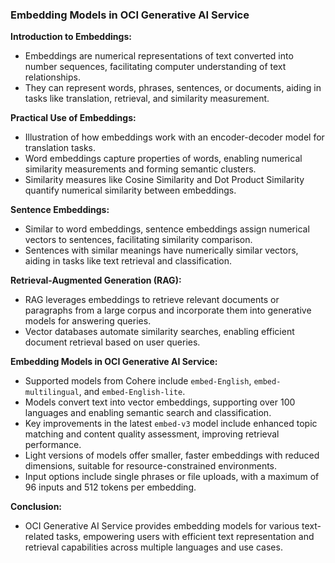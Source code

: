 ### Embedding Models in OCI Generative AI Service

**Introduction to Embeddings:**
- Embeddings are numerical representations of text converted into number sequences, facilitating computer understanding of text relationships.
- They can represent words, phrases, sentences, or documents, aiding in tasks like translation, retrieval, and similarity measurement.

**Practical Use of Embeddings:**
- Illustration of how embeddings work with an encoder-decoder model for translation tasks.
- Word embeddings capture properties of words, enabling numerical similarity measurements and forming semantic clusters.
- Similarity measures like Cosine Similarity and Dot Product Similarity quantify numerical similarity between embeddings.

**Sentence Embeddings:**
- Similar to word embeddings, sentence embeddings assign numerical vectors to sentences, facilitating similarity comparison.
- Sentences with similar meanings have numerically similar vectors, aiding in tasks like text retrieval and classification.

**Retrieval-Augmented Generation (RAG):**
- RAG leverages embeddings to retrieve relevant documents or paragraphs from a large corpus and incorporate them into generative models for answering queries.
- Vector databases automate similarity searches, enabling efficient document retrieval based on user queries.

**Embedding Models in OCI Generative AI Service:**
- Supported models from Cohere include `embed-English`, `embed-multilingual`, and `embed-English-lite`.
- Models convert text into vector embeddings, supporting over 100 languages and enabling semantic search and classification.
- Key improvements in the latest `embed-v3` model include enhanced topic matching and content quality assessment, improving retrieval performance.
- Light versions of models offer smaller, faster embeddings with reduced dimensions, suitable for resource-constrained environments.
- Input options include single phrases or file uploads, with a maximum of 96 inputs and 512 tokens per embedding.

**Conclusion:**
- OCI Generative AI Service provides embedding models for various text-related tasks, empowering users with efficient text representation and retrieval capabilities across multiple languages and use cases.

